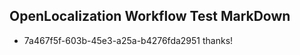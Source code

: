 ## OpenLocalization Workflow Test MarkDown
* 7a467f5f-603b-45e3-a25a-b4276fda2951 
thanks!<!--HONumber=Mar16_HO2-->
